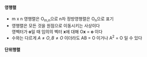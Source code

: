 #### 영행렬
- m x n 영행렬은 O<sub>m,n</sub>으로 n차 정방영행렬은 O<sub>n</sub>으로 표기   
- 영행렬은 모든 것을 원점으로 이동시키는 사상이다    
  영벡터가 **o**일 때 임의의 벡터 **x**에 대해 O**x** = **o** 이다   
- 수와는 다르게 $A \neq O, B \neq O$ 이더라도 AB = O 이거나 A<sup>2</sup> = O 일 수 있다   
#### 단위행렬
